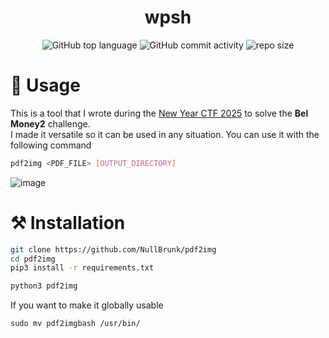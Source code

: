 <div align="center">

# wpsh

![GitHub top language](https://img.shields.io/github/languages/top/NullBrunk/pdf2img?style=for-the-badge)
![GitHub commit activity](https://img.shields.io/github/commit-activity/m/NullBrunk/pdf2img?style=for-the-badge)
![repo size](https://img.shields.io/github/repo-size/NullBrunk/pdf2img?style=for-the-badge)
</div>


# 🚀 Usage

This is a tool that I wrote during the <a href="https://ctftime.org/event/2582/">New Year CTF 2025</a> to solve the **Bel Money2** challenge. <br>
I made it versatile so it can be used in any situation. You can use it with the following command

```bash
pdf2img <PDF_FILE> [OUTPUT_DIRECTORY]
```

![image](https://github.com/user-attachments/assets/ba75bac3-4f4a-45af-bc24-6a4d3585d79c)


# ⚒️ Installation

```bash
git clone https://github.com/NullBrunk/pdf2img
cd pdf2img
pip3 install -r requirements.txt

python3 pdf2img
```

If you want to make it globally usable
```
sudo mv pdf2imgbash /usr/bin/
```
